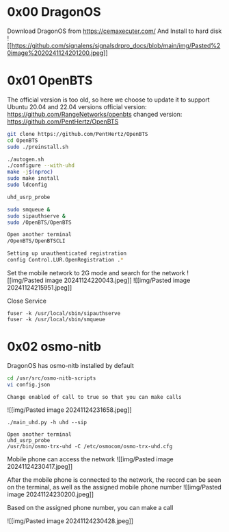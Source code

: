 # 0x00 DragonOS
Download DragonOS from https://cemaxecuter.com/
And Install to hard disk
![[https://github.com/signalens/signalsdrpro_docs/blob/main/img/Pasted%20image%2020241124201200.jpeg]]
# 0x01 OpenBTS
The official version is too old, so here we choose to update it to support Ubuntu 20.04 and 22.04 versions
official version: https://github.com/RangeNetworks/openbts
changed version: https://github.com/PentHertz/OpenBTS

```bash
git clone https://github.com/PentHertz/OpenBTS
cd OpenBTS
sudo ./preinstall.sh

./autogen.sh
./configure --with-uhd
make -j$(nproc)
sudo make install
sudo ldconfig

uhd_usrp_probe 

sudo smqueue &
sudo sipauthserve &
sudo /OpenBTS/OpenBTS

Open another terminal
/OpenBTS/OpenBTSCLI

Setting up unauthenticated registration
config Control.LUR.OpenRegistration .*
```

Set the mobile network to 2G mode and search for the network
![[img/Pasted image 20241124220043.jpeg]]
![[img/Pasted image 20241124215951.jpeg]]

Close Service
```
fuser -k /usr/local/sbin/sipauthserve
fuser -k /usr/local/sbin/smqueue
```
# 0x02 osmo-nitb
DragonOS has osmo-nitb installed by default
```bash
cd /usr/src/osmo-nitb-scripts
vi config.json

Change enabled of call to true so that you can make calls
```

![[img/Pasted image 20241124231658.jpeg]]

```
./main_uhd.py -h uhd --sip

Open another terminal
uhd_usrp_probe
/usr/bin/osmo-trx-uhd -C /etc/osmocom/osmo-trx-uhd.cfg
```

Mobile phone can access the network
![[img/Pasted image 20241124230417.jpeg]]

After the mobile phone is connected to the network, the record can be seen on the terminal, as well as the assigned mobile phone number
![[img/Pasted image 20241124230200.jpeg]]

Based on the assigned phone number, you can make a call

![[img/Pasted image 20241124230428.jpeg]]
